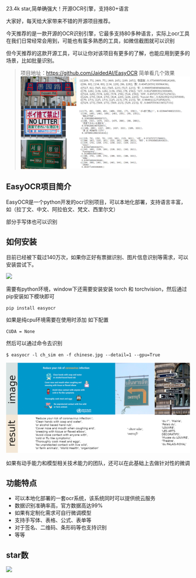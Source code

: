 23.4k star,简单确强大！开源OCR引擎，支持80+语言

大家好，每天给大家带来不错的开源项目推荐。

今天推荐的是一款开源的OCR识别引擎，它最多支持80多种语言，实际上ocr工具在我们日常经常会用到，可能也有蛮多熟悉的工具，如微信截图就可以识别

但今天推荐的这款开源工具，可以让你对该项目有更多的了解，也能应用到更多的场景，比如批量识别。

>项目地址：https://github.com/JaidedAI/EasyOCR 
简单看几个效果
![](image.png)

## EasyOCR项目简介

EasyOCR是一个python开发的ocr识别项目，可以本地化部署，支持语言丰富，如（拉丁文、中文、阿拉伯文、梵文、西里尔文）

部分手写体也可以识别

## 如何安装

目前已经被下载过140万次，如果你正好有票据识别、图片信息识别等需求，可以安装尝试下。

 ![](https://img.shields.io/github/downloads/JaidedAI/EasyOCR/total?style=flat-square)

需要有python环境，window下还需要安装安装 torch 和 torchvision，然后通过pip安装如下模块即可

```
pip install easyocr
```

如果是纯cpu环境需要在使用时添加 如下配置

```
CUDA = None
```
然后可以通过命令去识别

```
$ easyocr -l ch_sim en -f chinese.jpg --detail=1 --gpu=True
```

![](image-1.png)

如果有动手能力和模型相关技术能力的团队，还可以在此基础上去做针对性的微调

## 功能特点

- 可以本地化部署的一套ocr系统，该系统同时可以提供统云服务
- 数据识别准确率高，官方数据高达99%
- 如果有定制化需求可自行微调模型
- 支持手写体、表格、公式、表单等
- 对于签名、二维码、条形码等也支持识别
- 等等

## star数

 ![](https://img.shields.io/github/stars/JaidedAI/EasyOCR?style=flat-square)
